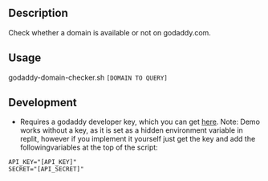 ## Description
Check whether a domain is available or not on godaddy.com.

## Usage
godaddy-domain-checker.sh `[DOMAIN TO QUERY]`


## Development
* Requires a godaddy developer key, which you can get [here](https://developer.godaddy.com/getstarted).
Note: Demo works without a key, as it is set as a hidden environment variable in replit, however if you implement it yourself just get the key and add the followingvariables at the top of the script:

```
API_KEY="[API_KEY]"
SECRET="[API_SECRET]"

```
